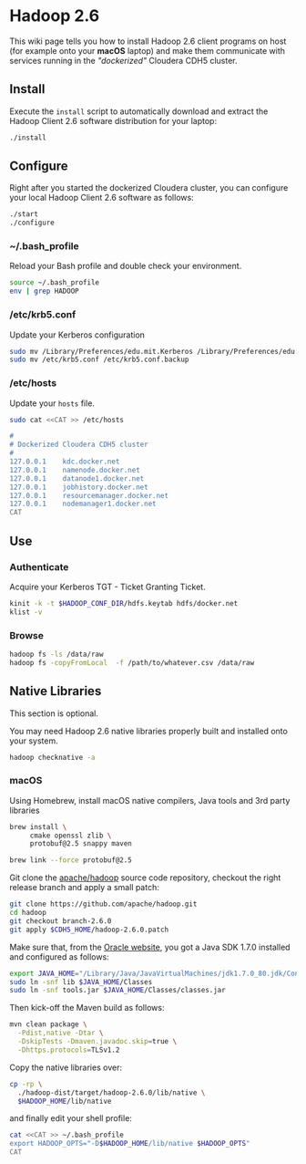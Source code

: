 # Hadoop 2.6
This wiki page tells you how to install Hadoop 2.6 client programs on host (for example onto your **macOS** laptop) and make them communicate with services running in the _"dockerized"_ Cloudera CDH5 cluster.

## Install
Execute the `install` script to automatically download and extract the Hadoop Client 2.6 software distribution for your laptop:

```bash
./install
```

## Configure
Right after you started the dockerized Cloudera cluster, you can configure your local Hadoop Client 2.6 software as follows:

```bash
./start
./configure
```

### ~/.bash_profile
Reload your Bash profile and double check your environment.

```bash
source ~/.bash_profile
env | grep HADOOP
```

### /etc/krb5.conf
Update your Kerberos configuration

```bash
sudo mv /Library/Preferences/edu.mit.Kerberos /Library/Preferences/edu.mit.Kerberos.backup
sudo mv /etc/krb5.conf /etc/krb5.conf.backup
```


### /etc/hosts
Update your `hosts` file.

```bash
sudo cat <<CAT >> /etc/hosts

#
# Dockerized Cloudera CDH5 cluster
#
127.0.0.1    kdc.docker.net
127.0.0.1    namenode.docker.net
127.0.0.1    datanode1.docker.net
127.0.0.1    jobhistory.docker.net
127.0.0.1    resourcemanager.docker.net
127.0.0.1    nodemanager1.docker.net
CAT
```


## Use


### Authenticate
Acquire your Kerberos TGT - Ticket Granting Ticket.

```bash
kinit -k -t $HADOOP_CONF_DIR/hdfs.keytab hdfs/docker.net
klist -v
```


### Browse

```bash
hadoop fs -ls /data/raw
hadoop fs -copyFromLocal  -f /path/to/whatever.csv /data/raw
```

## Native Libraries
This section is optional.

You may need Hadoop 2.6 native libraries properly built and installed onto your system.

```bash
hadoop checknative -a
```

### macOS
Using Homebrew, install macOS native compilers, Java tools and 3rd party libraries

```bash
brew install \
     cmake openssl zlib \
     protobuf@2.5 snappy maven

brew link --force protobuf@2.5
```

Git clone the [apache/hadoop](https://github.com/apache/hadoop) source code repository, checkout the right release branch and apply a small patch:

```bash
git clone https://github.com/apache/hadoop.git
cd hadoop
git checkout branch-2.6.0
git apply $CDH5_HOME/hadoop-2.6.0.patch
```

Make sure that, from the [Oracle website](https://www.oracle.com/technetwork/java/javase/downloads/java-archive-downloads-javase7-521261.html), you got a Java SDK 1.7.0 installed and configured as follows:

```bash
export JAVA_HOME="/Library/Java/JavaVirtualMachines/jdk1.7.0_80.jdk/Contents/Home"
sudo ln -snf lib $JAVA_HOME/Classes
sudo ln -snf tools.jar $JAVA_HOME/Classes/classes.jar
```


Then kick-off the Maven build as follows:

```bash
mvn clean package \
  -Pdist,native -Dtar \
  -DskipTests -Dmaven.javadoc.skip=true \
  -Dhttps.protocols=TLSv1.2
```

Copy the native libraries over:

```bash
cp -rp \
  ./hadoop-dist/target/hadoop-2.6.0/lib/native \
  $HADOOP_HOME/lib/native
```

and finally edit your shell profile:

```bash
cat <<CAT >> ~/.bash_profile
export HADOOP_OPTS="-D$HADOOP_HOME/lib/native $HADOOP_OPTS"
CAT
```
